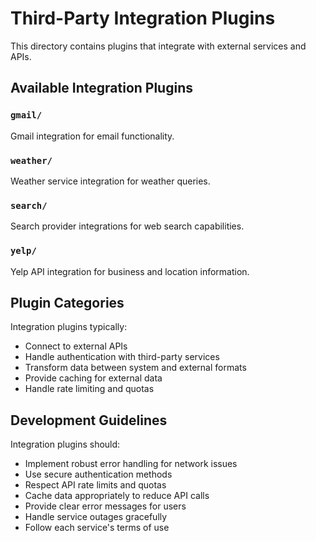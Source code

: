 # Third-Party Integration Plugins

This directory contains plugins that integrate with external services and APIs.

## Available Integration Plugins

### `gmail/`
Gmail integration for email functionality.

### `weather/`
Weather service integration for weather queries.

### `search/`
Search provider integrations for web search capabilities.

### `yelp/`
Yelp API integration for business and location information.

## Plugin Categories

Integration plugins typically:
- Connect to external APIs
- Handle authentication with third-party services
- Transform data between system and external formats
- Provide caching for external data
- Handle rate limiting and quotas

## Development Guidelines

Integration plugins should:
- Implement robust error handling for network issues
- Use secure authentication methods
- Respect API rate limits and quotas
- Cache data appropriately to reduce API calls
- Provide clear error messages for users
- Handle service outages gracefully
- Follow each service's terms of use